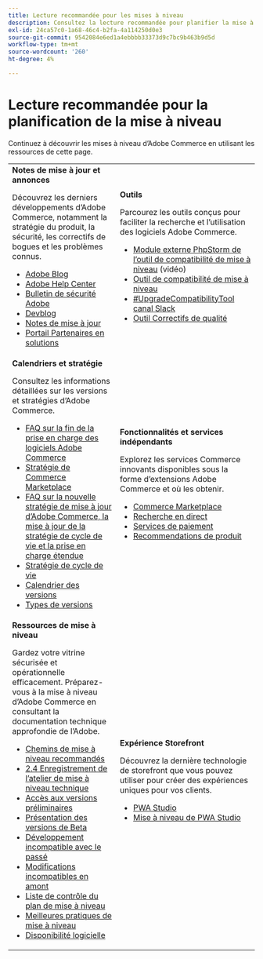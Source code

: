 ```yaml
---
title: Lecture recommandée pour les mises à niveau
description: Consultez la lecture recommandée pour planifier la mise à niveau d’Adobe Commerce.
exl-id: 24ca57c0-1a68-46c4-b2fa-4a114250d0e3
source-git-commit: 9542084e6ed1a4ebbbb33373d9c7bc9b463b9d5d
workflow-type: tm+mt
source-wordcount: '260'
ht-degree: 4%

---
```


# Lecture recommandée pour la planification de la mise à niveau

Continuez à découvrir les mises à niveau d’Adobe Commerce en utilisant les ressources de cette page.

<table>
  <tbody>
    <tr>
      <td><strong>Notes de mise à jour et annonces</strong>
        <p>Découvrez les derniers développements d’Adobe Commerce, notamment la stratégie du produit, la sécurité, les correctifs de bogues et les problèmes connus.</p>
          <ul>
            <li><a href="https://blog.adobe.com/">Adobe Blog</a></li>
            <li><a href="https://experienceleague.adobe.com/docs/commerce-knowledge-base/kb/overview.html">Adobe Help Center</a></li>
            <li><a href="https://helpx.adobe.com/security/security-bulletin.html">Bulletin de sécurité Adobe</a></li>
            <li><a href="https://community.magento.com/t5/Magento-DevBlog/bg-p/devblog">Devblog</a></li>
            <li><a href="https://experienceleague.adobe.com/docs/commerce-operations/release/notes/overview.html">Notes de mise à jour</a></li>
            <li><a href="https://solutionpartners.adobe.com/solution-partners.html">Portail Partenaires en solutions</a></li>
          </ul>
        </td>
      <td><strong>Outils</strong>
        <p>Parcourez les outils conçus pour faciliter la recherche et l’utilisation des logiciels Adobe Commerce.</p>
          <ul>
            <li><a href="https://experienceleague.adobe.com/docs/commerce-learn/tutorials/uct-phpstorm.html">Module externe PhpStorm de l’outil de compatibilité de mise à niveau</a> (vidéo)</li>
            <li><a href="../upgrade-compatibility-tool/overview.md">Outil de compatibilité de mise à niveau</a></li>
            <li><a href="https://magentocommeng.slack.com/archives/C019Y143U9F">#UpgradeCompatibilityTool canal Slack</a></li>
            <li><a href="../../tools/quality-patches-tool/usage.md">Outil Correctifs de qualité</a></li>
          </ul>
      </td>
    </tr>
    <tr>
      <td><strong>Calendriers et stratégie</strong>
        <p>Consultez les informations détaillées sur les versions et stratégies d’Adobe Commerce.</p>
          <ul>
            <li><a href="https://experienceleague.adobe.com/docs/commerce-knowledge-base/kb/faq/adobe-commerce-eos-policy-faq.html">FAQ sur la fin de la prise en charge des logiciels Adobe Commerce</a></li>
            <li><a href="https://developer.adobe.com/commerce/marketplace/guides/sellers/compatibility/requirements/">Stratégie de Commerce Marketplace</a></li>
            <li><a href="https://experienceleague.adobe.com/docs/commerce-knowledge-base/kb/faq/adobe-commerce-release-strategy-lifecycle-policy.html">FAQ sur la nouvelle stratégie de mise à jour d’Adobe Commerce, la mise à jour de la stratégie de cycle de vie et la prise en charge étendue</a></li>
            <li><a href="https://www.adobe.com/content/dam/cc/en/legal/terms/enterprise/pdfs/Adobe-Commerce-Software-Lifecycle-Policy.pdf">Stratégie de cycle de vie</a></li>
            <li><a href="../../release/schedule.md">Calendrier des versions</a></li>
            <li><a href="../../release/versioning-policy.md">Types de versions</a></li>
          </ul>
        </td>
      <td><strong>Fonctionnalités et services indépendants</strong>
        <p>Explorez les services Commerce innovants disponibles sous la forme d’extensions Adobe Commerce et où les obtenir.</p>
          <ul>
            <li><a href="https://marketplace.magento.com/">Commerce Marketplace</a></li>
            <li><a href="https://marketplace.magento.com/magento-live-search.html">Recherche en direct</a></li>
            <li><a href="https://marketplace.magento.com/magento-payment-services.html">Services de paiement</a></li>
            <li><a href="https://marketplace.magento.com/magento-product-recommendations.html">Recommendations de produit</a></li>
          </ul>
      </td>
    </tr>
    <tr>
      <td><strong>Ressources de mise à niveau</strong>
        <p>Gardez votre vitrine sécurisée et opérationnelle efficacement. Préparez-vous à la mise à niveau d’Adobe Commerce en consultant la documentation technique approfondie de l’Adobe.</p>
          <ul>
            <li><a href="recommended-upgrade-paths.md">Chemins de mise à niveau recommandés</a></li>
            <li><a href="https://experienceleague.adobe.com/docs/commerce-learn/tutorials/upgrade-workshop.html?lang=en">2.4 Enregistrement de l’atelier de mise à niveau technique</a></li>
            <li><a href="https://experienceleague.adobe.com/docs/commerce-knowledge-base/kb/troubleshooting/miscellaneous/cannot-access-the-latest-magento-commerce-pre-release.html">Accès aux versions préliminaires</a></li>
            <li><a href="../../release/beta.md">Présentation des versions de Beta</a></li>
            <li><a href="https://developer.adobe.com/commerce/contributor/guides/code-contributions/backward-compatibility-policy/">Développement incompatible avec le passé</a></li>
            <li><a href="https://developer.adobe.com/commerce/php/development/backward-incompatible-changes/highlights/">Modifications incompatibles en amont</a></li>
            <li><a href="../../implementation-playbook/best-practices/maintenance/upgrade-checklist.md">Liste de contrôle du plan de mise à niveau</a></li>
            <li><a href="../prepare/best-practices.md">Meilleures pratiques de mise à niveau</a></li>
            <li><a href="../../release/product-availability.md">Disponibilité logicielle</a></li>
          </ul>
      </td>
      <td><strong>Expérience Storefront</strong>
        <p>Découvrez la dernière technologie de storefront que vous pouvez utiliser pour créer des expériences uniques pour vos clients.</p>
          <ul>
            <li><a href="https://developer.adobe.com/commerce/pwa-studio/">PWA Studio</a></li>
            <li><a href="https://developer.adobe.com/commerce/pwa-studio/guides/upgrading-versions">Mise à niveau de PWA Studio</a></li>
          </ul>
      </td>
    </tr>
  </tbody>
</table>

